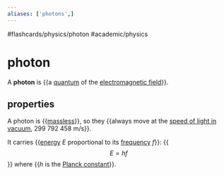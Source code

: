 ```yaml
---
aliases: ['photons',]
---
```


#flashcards/physics/photon #academic/physics

# photon

A __photon__ is {{a [quantum](quantum.md) of the [electromagnetic field](electromagnetic%20field.md)}}. <!--SR:!2023-04-01,36,270-->

## properties

A photon is {{[massless](massless%20particle.md)}}, so they {{always move at the [speed of light in vacuum](speed%20of%20light.md), 299&nbsp;792&nbsp;458&nbsp;m/s}}. <!--SR:!2023-08-06,171,270!2023-06-20,147,290-->

It carries {{[energy](energy.md) $E$ proportional to its [frequency](frequency.md) $f$}}:
{{$$E=hf$$}}
where {{$h$ is the [Planck constant](Planck%20constant.md)}}. <!--SR:!2023-05-27,116,270!2023-12-17,292,330!2023-03-05,72,310-->
